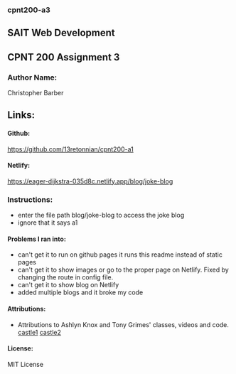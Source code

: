 ### cpnt200-a3

## SAIT Web Development
## CPNT 200 Assignment 3

### Author Name:
Christopher Barber

## Links:
#### Github:
https://github.com/13retonnian/cpnt200-a1
#### Netlify:
https://eager-dijkstra-035d8c.netlify.app/blog/joke-blog

### Instructions:
- enter the file path blog/joke-blog to access the joke blog
- ignore that it says a1

#### Problems I ran into:
- can't get it to run on github pages it runs this readme instead of static pages
- can't get it to show images or go to the proper page on Netlify. Fixed by changing the route in config file.
- can't get it to show blog on Netlify
- added multiple blogs and it broke my code

#### Attributions:
- Attributions to Ashlyn Knox and Tony Grimes' classes, videos and code.
[castle1](https://www.pexels.com/photo/castle-near-body-of-water-under-golden-hour-1843364/)
[castle2](https://www.pexels.com/photo/scenic-photo-of-castle-during-dawn-2832044/)

#### License:
MIT License